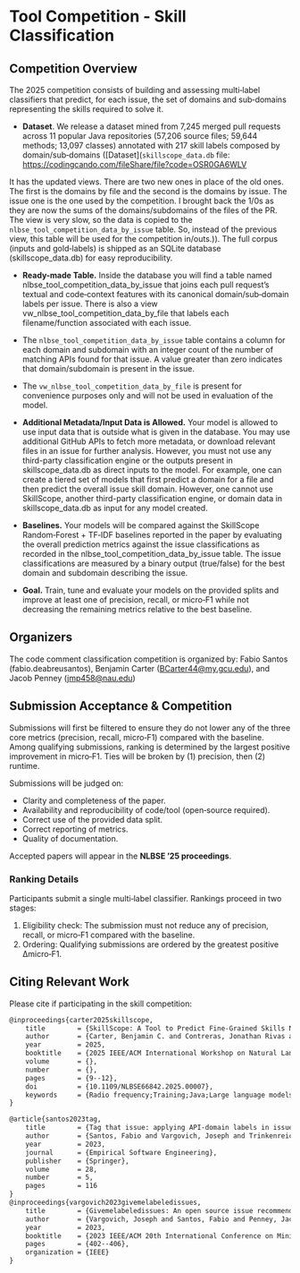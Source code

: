 # Tool Competition - Skill Classification

## Competition Overview

The 2025 competition consists of building and assessing multi‑label classifiers that predict, for each issue, the set of domains and sub‑domains representing the skills required to solve it.

- **Dataset**. We release a dataset mined from 7,245 merged pull requests across 11 popular Java repositories (57,206 source files; 59,644 methods; 13,097 classes) annotated with 217 skill labels composed by domain/sub‑domains ([Dataset](`skillscope_data.db` file: https://codingcando.com/fileShare/file?code=OSR0GA6WLV   

It has the updated views. There are two new ones in place of the old ones. The first is the domains by file and the second is the domains by issue. The issue one is the one used by the competition. I brought back the 1/0s as they are now the sums of the domains/subdomains of the files of the PR. The view is very slow, so the data is copied to the `nlbse_tool_competition_data_by_issue` table. So, instead of the previous view, this table will be used for the competition in/outs.)). The full corpus (inputs and gold‑labels) is shipped as an SQLite database (skillscope_data.db) for easy reproducibility.
  - **Ready-made Table.** Inside the database you will find a table named nlbse_tool_competition_data_by_issue that joins each pull request’s textual and code‑context features with its canonical domain/sub‑domain labels per issue. There is also a view vw_nlbse_tool_competition_data_by_file that labels each filename/function associated with each issue.
  - The `nlbse_tool_competition_data_by_issue` table contains a column for each domain and subdomain with an integer count of the number of matching APIs found for that issue. A value greater than zero indicates that domain/subdomain is present in the issue.
  - The `vw_nlbse_tool_competition_data_by_file` is present for convenience purposes only and will not be used in evaluation of the model.

- **Additional Metadata/Input Data is Allowed.** Your model is allowed to use input data that is outside what is given in the database. You may use additional GitHub APIs to fetch more metadata, or download relevant files in an issue for further analysis. However, you must not use any third-party classification engine or the outputs present in skillscope_data.db as direct inputs to the model. For example, one can create a tiered set of models that first predict a domain for a file and then predict the overall issue skill domain. However, one cannot use SkillScope, another third-party classification engine, or domain data in skillscope_data.db as input for any model created.

- **Baselines.** Your models will be compared against the SkillScope Random‑Forest + TF‑IDF baselines reported in the paper by evaluating the overall prediction metrics against the issue classifications as recorded in the nlbse_tool_competition_data_by_issue table. The issue classifications are measured by a binary output (true/false) for the best domain and subdomain describing the issue.

- **Goal.** Train, tune and evaluate your models on the provided splits and improve at least one of precision, recall, or micro‑F1 while not decreasing the remaining metrics relative to the best baseline.

## Organizers

The code comment classification competition is organized by: Fabio Santos (fabio.deabreusantos), Benjamin Carter (BCarter44@my.gcu.edu), and Jacob Penney (jmp458@nau.edu)

## Submission Acceptance & Competition

Submissions will first be filtered to ensure they do not lower any of the three core metrics (precision, recall, micro‑F1) compared with the baseline. Among qualifying submissions, ranking is determined by the largest positive improvement in micro‑F1. Ties will be broken by (1) precision, then (2) runtime.

Submissions will be judged on:

- Clarity and completeness of the paper.
- Availability and reproducibility of code/tool (open‑source required).
- Correct use of the provided data split.
- Correct reporting of metrics.
- Quality of documentation.

Accepted papers will appear in the **NLBSE ’25 proceedings**.

### Ranking Details

Participants submit a single multi‑label classifier. Rankings proceed in two stages:

1. Eligibility check: The submission must not reduce any of precision, recall, or micro‑F1 compared with the baseline.
2. Ordering: Qualifying submissions are ordered by the greatest positive ∆micro‑F1.

## Citing Relevant Work

Please cite if participating in the skill competition:

```tex
@inproceedings{carter2025skillscope,
    title        = {SkillScope: A Tool to Predict Fine-Grained Skills Needed to Solve Issues on GitHub},
    author       = {Carter, Benjamin C. and Contreras, Jonathan Rivas and Llanes Villegas, Carlos A. and Acharya, Pawan and Utzerath, Jack and Farner, Adonijah O. and Jenkins, Hunter and Johnson, Dylan and Penney, Jacob and Steinmacher, Igor and Gerosa, Marco A. and Santos, Fabio},
    year         = 2025,
    booktitle    = {2025 IEEE/ACM International Workshop on Natural Language-Based Software Engineering (NLBSE)},
    volume       = {},
    number       = {},
    pages        = {9--12},
    doi          = {10.1109/NLBSE66842.2025.00007},
    keywords     = {Radio frequency;Training;Java;Large language models;Semantics;Retrieval augmented generation;Machine learning;Open source software;Software engineering;Software development management;software engineering;skill categorization;open source software (OSS);machine learning;large language models}
}
```

```tex
@article{santos2023tag,
    title        = {Tag that issue: applying API-domain labels in issue tracking systems},
    author       = {Santos, Fabio and Vargovich, Joseph and Trinkenreich, Bianca and Santos, Italo and Penney, Jacob and Britto, Ricardo and Pimentel, Jo{\~a}o Felipe and Wiese, Igor and Steinmacher, Igor and Sarma, Anita and others},
    year         = 2023,
    journal      = {Empirical Software Engineering},
    publisher    = {Springer},
    volume       = 28,
    number       = 5,
    pages        = 116
}
@inproceedings{vargovich2023givemelabeledissues,
    title        = {Givemelabeledissues: An open source issue recommendation system},
    author       = {Vargovich, Joseph and Santos, Fabio and Penney, Jacob and Gerosa, Marco A and Steinmacher, Igor},
    year         = 2023,
    booktitle    = {2023 IEEE/ACM 20th International Conference on Mining Software Repositories (MSR)},
    pages        = {402--406},
    organization = {IEEE}
}
```

